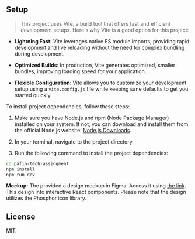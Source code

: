 ## Setup

> This project uses Vite, a build tool that offers fast and efficient development setups. Here's why Vite is a good option for this project:

- **Lightning Fast**: Vite leverages native ES module imports, providing rapid development and live reloading without the need for complex bundling during development.

- **Optimized Builds**: In production, Vite generates optimized, smaller bundles, improving loading speed for your application.

- **Flexible Configuration**: Vite allows you to customize your development setup using a `vite.config.js` file while keeping sane defaults to get you started quickly.

To install project dependencies, follow these steps:

1. Make sure you have Node.js and npm (Node Package Manager) installed on your system. If not, you can download and install them from the official Node.js website: [Node.js Downloads](https://nodejs.org/download/).

2. In your terminal, navigate to the project directory.

3. Run the following command to install the project dependencies:

```bash
cd pafin-tech-assingment
npm install
npm run dev
```

**Mockup:** The provided a design mockup in Figma. Access it using [the link](https://www.figma.com/file/Ofa68CeYwJBSfBvdobteeo/pafin-frontend-exercise?type=design&t=nUw2k9jBrClgLn8R-6). This design into interactive React components. Please note that the design utilizes the Phosphor icon library.

## License

MIT.
